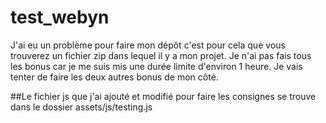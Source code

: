 # test_webyn

J'ai eu un problème pour faire mon dépôt c'est pour cela que vous trouverez un fichier zip dans lequel il y a mon projet.
Je n'ai pas fais tous les bonus car je me suis mis une durée limite d'environ 1 heure.
Je vais tenter de faire les deux autres bonus de mon côté.

##Le fichier js que j'ai ajouté et modifié pour faire les consignes se trouve dans le dossier assets/js/testing.js
